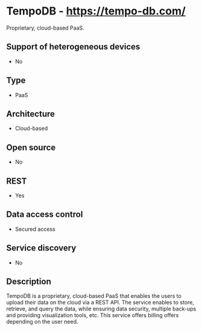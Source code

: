 # TempoDB - https://tempo-db.com/
Proprietary, cloud-based PaaS.

## Support of heterogeneous devices
- No

## Type
- PaaS

## Architecture
- Cloud-based

## Open source
- No

## REST
- Yes

## Data access control
- Secured access

## Service discovery
- No

## Description
TempoDB is a proprietary, cloud-based PaaS that enables the users to upload their data on the cloud via a REST API. The service enables to store, retrieve, and query the data, while ensuring data security, multiple back-ups and providing visualization tools, etc. This service offers billing offers depending on the user need.